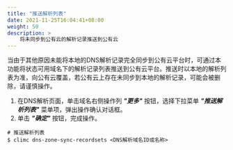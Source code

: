 ```yaml
---
title: "推送解析列表"
date: 2021-11-25T16:04:41+08:00
weight: 50
description: >
    将未同步到公有云的解析记录推送到公有云
---
```


当由于其他原因未能将本地的DNS解析记录完全同步到公有云平台时，可通过本功能将状态可用域名下的解析记录列表推送到公有云平台。推送时以本地的解析列表为准，向公有云覆盖，若公有云上存在未同步到本地的解析记录，可能会被删除，请谨慎操作。

1. 在DNS解析页面，单击域名右侧操作列 **_"更多"_** 按钮，选择下拉菜单 **_"推送解析列表"_** 菜单项，弹出操作确认对话框。
2. 单击 **_"确定"_** 按钮，完成操作。

```
# 推送解析列表
$ climc dns-zone-sync-recordsets <DNS解析域名ID或名称>
```